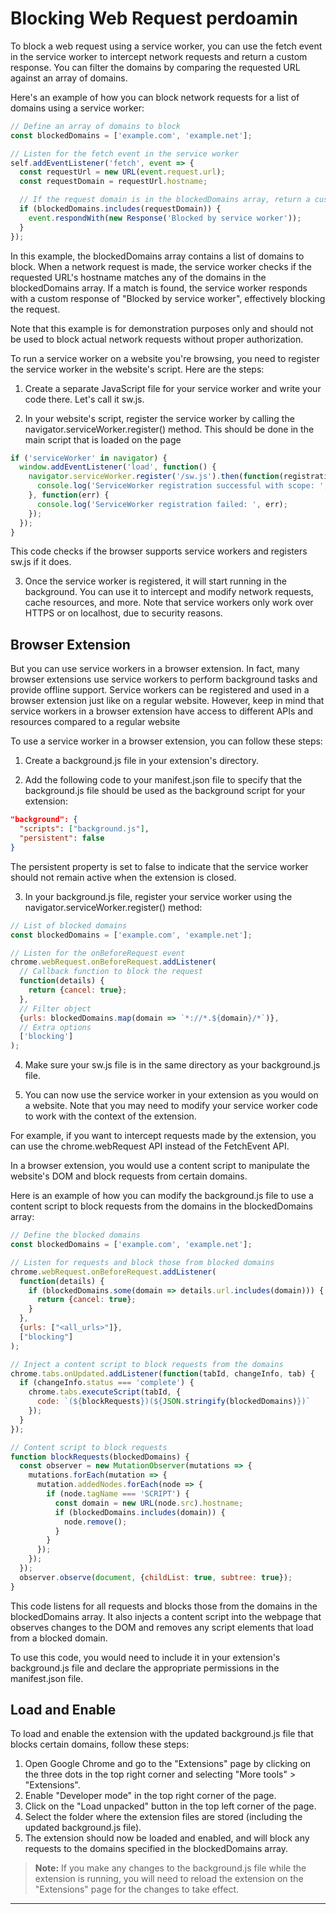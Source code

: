 Blocking Web Request perdoamin
====

To block a web request using a service worker, you can use the fetch event in the service worker to intercept network requests and return a custom response. You can filter the domains by comparing the requested URL against an array of domains.

Here's an example of how you can block network requests for a list of domains using a service worker:

```js
// Define an array of domains to block
const blockedDomains = ['example.com', 'example.net'];

// Listen for the fetch event in the service worker
self.addEventListener('fetch', event => {
  const requestUrl = new URL(event.request.url);
  const requestDomain = requestUrl.hostname;

  // If the request domain is in the blockedDomains array, return a custom response
  if (blockedDomains.includes(requestDomain)) {
    event.respondWith(new Response('Blocked by service worker'));
  }
});


```
In this example, the blockedDomains array contains a list of domains to block. When a network request is made, the service worker checks if the requested URL's hostname matches any of the domains in the blockedDomains array. If a match is found, the service worker responds with a custom response of "Blocked by service worker", effectively blocking the request.

Note that this example is for demonstration purposes only and should not be used to block actual network requests without proper authorization.


To run a service worker on a website you're browsing, you need to register the service worker in the website's script. Here are the steps:

1. Create a separate JavaScript file for your service worker and write your code there. Let's call it sw.js.

2. In your website's script, register the service worker by calling the navigator.serviceWorker.register() method. This should be done in the main script that is loaded on the page

```js
if ('serviceWorker' in navigator) {
  window.addEventListener('load', function() {
    navigator.serviceWorker.register('/sw.js').then(function(registration) {
      console.log('ServiceWorker registration successful with scope: ', registration.scope);
    }, function(err) {
      console.log('ServiceWorker registration failed: ', err);
    });
  });
}


```

This code checks if the browser supports service workers and registers sw.js if it does.

3. Once the service worker is registered, it will start running in the background. You can use it to intercept and modify network requests, cache resources, and more.
Note that service workers only work over HTTPS or on localhost, due to security reasons.

## Browser Extension
But you can use service workers in a browser extension. In fact, many browser extensions use service workers to perform background tasks and provide offline support. Service workers can be registered and used in a browser extension just like on a regular website. However, keep in mind that service workers in a browser extension have access to different APIs and resources compared to a regular website

To use a service worker in a browser extension, you can follow these steps:

1. Create a background.js file in your extension's directory.

2. Add the following code to your manifest.json file to specify that the background.js file should be used as the background script for your extension:
```json
"background": {
  "scripts": ["background.js"],
  "persistent": false
}
```
The persistent property is set to false to indicate that the service worker should not remain active when the extension is closed.

3. In your background.js file, register your service worker using the navigator.serviceWorker.register() method:
```js
// List of blocked domains
const blockedDomains = ['example.com', 'example.net'];

// Listen for the onBeforeRequest event
chrome.webRequest.onBeforeRequest.addListener(
  // Callback function to block the request
  function(details) {
    return {cancel: true};
  },
  // Filter object
  {urls: blockedDomains.map(domain => `*://*.${domain}/*`)},
  // Extra options
  ['blocking']
);

```
4. Make sure your sw.js file is in the same directory as your background.js file.

5. You can now use the service worker in your extension as you would on a website. Note that you may need to modify your service worker code to work with the context of the extension.

For example, if you want to intercept requests made by the extension, you can use the chrome.webRequest API instead of the FetchEvent API.

In a browser extension, you would use a content script to manipulate the website's DOM and block requests from certain domains.

Here is an example of how you can modify the background.js file to use a content script to block requests from the domains in the blockedDomains array:

```js
// Define the blocked domains
const blockedDomains = ['example.com', 'example.net'];

// Listen for requests and block those from blocked domains
chrome.webRequest.onBeforeRequest.addListener(
  function(details) {
    if (blockedDomains.some(domain => details.url.includes(domain))) {
      return {cancel: true};
    }
  },
  {urls: ["<all_urls>"]},
  ["blocking"]
);

// Inject a content script to block requests from the domains
chrome.tabs.onUpdated.addListener(function(tabId, changeInfo, tab) {
  if (changeInfo.status === 'complete') {
    chrome.tabs.executeScript(tabId, {
      code: `(${blockRequests})(${JSON.stringify(blockedDomains)})`
    });
  }
});

// Content script to block requests
function blockRequests(blockedDomains) {
  const observer = new MutationObserver(mutations => {
    mutations.forEach(mutation => {
      mutation.addedNodes.forEach(node => {
        if (node.tagName === 'SCRIPT') {
          const domain = new URL(node.src).hostname;
          if (blockedDomains.includes(domain)) {
            node.remove();
          }
        }
      });
    });
  });
  observer.observe(document, {childList: true, subtree: true});
}

```
This code listens for all requests and blocks those from the domains in the blockedDomains array. It also injects a content script into the webpage that observes changes to the DOM and removes any script elements that load from a blocked domain.

To use this code, you would need to include it in your extension's background.js file and declare the appropriate permissions in the manifest.json file.


## Load and Enable 

To load and enable the extension with the updated background.js file that blocks certain domains, follow these steps:

1. Open Google Chrome and go to the "Extensions" page by clicking on the three dots in the top right corner and selecting "More tools" > "Extensions".
2. Enable "Developer mode" in the top right corner of the page.
3. Click on the "Load unpacked" button in the top left corner of the page.
4. Select the folder where the extension files are stored (including the updated background.js file).
5. The extension should now be loaded and enabled, and will block any requests to the domains specified in the blockedDomains array.

> **Note:** If you make any changes to the background.js file while the extension is running, you will need to reload the extension on the "Extensions" page for the changes to take effect.


---



